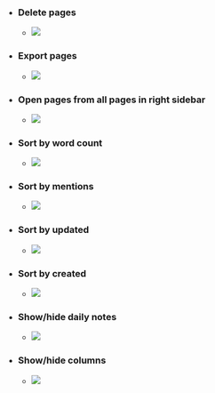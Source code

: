 - ### Delete pages
    - ![](https://firebasestorage.googleapis.com/v0/b/firescript-577a2.appspot.com/o/imgs%2Fapp%2Fhelp-documentation%2FYqxqKorQI-.gif?alt=media&token=736383b1-77c5-43d0-afe0-1b9559750dad)
- ### Export pages
    - ![](https://firebasestorage.googleapis.com/v0/b/firescript-577a2.appspot.com/o/imgs%2Fapp%2Fhelp-documentation%2FpUjhHuw3Mc.gif?alt=media&token=9caee6c3-dcbb-4c43-89d4-45bf71df39d8)
- ### Open pages from all pages in right sidebar
    - ![](https://firebasestorage.googleapis.com/v0/b/firescript-577a2.appspot.com/o/imgs%2Fapp%2Fhelp-documentation%2FDcJ5GFlnvx.gif?alt=media&token=ee49c2a4-5933-4ac8-9feb-15bb5cc3c8ad)
- ### Sort by word count
    - ![](https://firebasestorage.googleapis.com/v0/b/firescript-577a2.appspot.com/o/imgs%2Fapp%2Fhelp-documentation%2FV226Qy7Jn4.gif?alt=media&token=59c28d94-b911-400e-b845-9f6bcd0a05b8)
- ### Sort by mentions
    - ![](https://firebasestorage.googleapis.com/v0/b/firescript-577a2.appspot.com/o/imgs%2Fapp%2Fhelp-documentation%2F4TA971JxG9.gif?alt=media&token=8c202935-ef44-4900-a8e7-ab9f09889382)
- ### Sort by updated
    - ![](https://firebasestorage.googleapis.com/v0/b/firescript-577a2.appspot.com/o/imgs%2Fapp%2Fhelp-documentation%2FmPIx1RBFdI.gif?alt=media&token=163433ca-ac63-4136-ba7d-29115c359dfe)
- ### Sort by created
    - ![](https://firebasestorage.googleapis.com/v0/b/firescript-577a2.appspot.com/o/imgs%2Fapp%2Fhelp-documentation%2FaOtImawJYl.gif?alt=media&token=7e17d57a-4abd-4034-aa27-3224f722967b)
- ### Show/hide daily notes
    - ![](https://firebasestorage.googleapis.com/v0/b/firescript-577a2.appspot.com/o/imgs%2Fapp%2Fhelp-documentation%2FPfwk0lp1br.gif?alt=media&token=a49684ef-d8ba-4e19-b2d3-deb8889eb9f0)
- ### Show/hide columns
    - ![](https://firebasestorage.googleapis.com/v0/b/firescript-577a2.appspot.com/o/imgs%2Fapp%2Fhelp-documentation%2F4Qv1CNFt4D.gif?alt=media&token=21c2a442-8ac3-4ca3-9cad-0c00322812a9)
